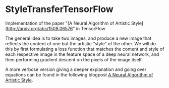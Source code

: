 # StyleTransferTensorFlow
Implementation of the paper "[A Neural Algorithm of Artistic Style](http://arxiv.org/abs/1508.06576" in TensorFlow

The general idea is to take two images, and produce a new image that reflects the content of one but the artistic “style” of the other. We will do this by first formulating a loss function that matches the content and style of each respective image in the feature space of a deep neural network, and then performing gradient descent on the pixels of the image itself.

A more verbose version giving a deeper explanation and going over equations can be found in the following blogpost [A Neural Algorithm of Artistic Style](https://arnoutdevos.github.io/A-Neural-Algorithm-of-Artistic-Style/).

